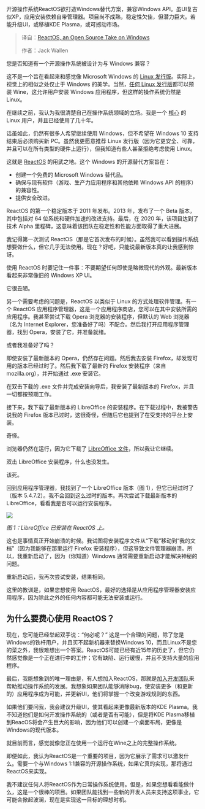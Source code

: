 <!--
title: ReactOS：Windows的开源替代方案
cover: https://cdn.thenewstack.io/media/2025/03/ece24b22-reactoshero-1.jpg
summary: 开源操作系统ReactOS欲打造Windows替代方案，兼容Windows API。虽UI复古似XP，应用安装依赖自带管理器。项目尚不成熟，稳定性欠佳，但潜力巨大。若能升级UI，或移植KDE Plasma，或可撼动市场。
-->

开源操作系统ReactOS欲打造Windows替代方案，兼容Windows API。虽UI复古似XP，应用安装依赖自带管理器。项目尚不成熟，稳定性欠佳，但潜力巨大。若能升级UI，或移植KDE Plasma，或可撼动市场。

> 译自：[ReactOS, an Open Source Take on Windows](https://thenewstack.io/reactos-an-open-source-take-on-windows/)
> 
> 作者：Jack Wallen

您是否知道有一个开源操作系统被设计为与 Windows 兼容？

这不是一个旨在看起来和感觉像 Microsoft Windows 的 [Linux 发行版](https://thenewstack.io/choosing-a-linux-distribution/)。实际上，视觉上的相似之处仅止于 Windows 的美学。当然，[任何 Linux 发行版](https://thenewstack.io/check-out-debian-the-mother-of-all-linux-distributions/)都可以预装 Wine，这允许用户安装 Windows 应用程序，但这样的操作系统仍然是 Linux。

在继续之前，我认为我很清楚自己在操作系统领域的立场。我是一个 [核心](https://thenewstack.io/author/jack-wallen/) 的 Linux 用户，并且已经使用了几十年。

话虽如此，仍然有很多人希望继续使用 Windows，但不希望在 Windows 10 支持结束后必须购买新 PC。虽然我更愿意推荐 Linux 发行版（因为它更安全、可靠，并且可以在所有类型的硬件上运行），但我知道有些人甚至拒绝考虑使用 Linux。

这就是 [ReactOS](https://reactos.org/) 的用武之地。这个 Windows 的开源替代方案旨在：

- 创建一个免费的 Microsoft Windows 替代品。
- 确保与现有软件（游戏、生产力应用程序和其他依赖 Windows API 的程序）的兼容性。
- 提供安全改进。

ReactOS 的第一个稳定版本于 2011 年发布。2013 年，发布了一个 Beta 版本，其中包括对 64 位系统和硬件加速的改进支持。最后，在 2020 年，该项目达到了技术 Alpha 里程碑，这意味着该团队在稳定性和性能方面取得了重大进展。

我记得第一次测试 ReactOS（那是它首次发布的时候）。虽然我可以看到操作系统想要做什么，但它几乎无法使用。现在？好吧，只能说最新版本真的让我感到惊讶。

使用 ReactOS 时要记住一件事：不要期望任何即使是略微现代的外观。最新版本看起来非常像旧的 Windows XP UI。

它很丑陋。

另一个需要考虑的问题是，ReactOS 以类似于 Linux 的方式处理软件管理。有一个 ReactOS 应用程序管理器，这是一个应用程序商店，您可以在其中安装所需的应用程序。我甚至尝试下载 Opera 浏览器的安装程序，但默认的 Web 浏览器（名为 Internet Explorer，您准备好了吗）不配合。然后我打开应用程序管理器，找到 Opera，安装了它，并准备就绪。

或者我准备好了吗？

即使安装了最新版本的 Opera，仍然存在问题。然后我去安装 Firefox，却发现可用的版本已经过时了。然后我下载了最新的 Firefox 安装程序（来自 mozilla.org），并开始通过 .exe 安装它。

在双击下载的 .exe 文件并完成安装向导后，我安装了最新版本的 Firefox，并且一切都按预期工作。

接下来，我下载了最新版本的 LibreOffice 的安装程序。在下载过程中，我被警告说我的 Firefox 版本已过时，这很奇怪，但随后它也提到了在受支持的平台上安装。

奇怪。

浏览器仍然在运行，因为它下载了 [LibreOffice 文件](https://thenewstack.io/designing-libreoffice-preparing-images-graphics-editors/)，所以我让它继续。

双击 LibreOffice 安装程序，什么也没发生。

该死。

回到应用程序管理器，我找到了一个 LibreOffice 版本（图 1），但它已经过时了（版本 5.4.7.2）。我不会回到这么过时的版本。再次尝试下载最新版本的 LibreOffice，看看我是否可以运行安装程序。

![](https://cdn.thenewstack.io/media/2025/03/283585a0-reactosappmanager.jpg)

*图 1：LibreOffice 已安装在 ReactOS 上。*

这也是事情真正开始崩溃的时候。我试图将安装程序文件从“下载”移动到“我的文档”（因为我能够在那里运行 Firefox 安装程序），但这导致文件管理器崩溃。所以，我重新启动了，因为（你知道）Windows 通常需要重新启动才能解决神秘的问题。

重新启动后，我再次尝试安装，结果相同。

这里的教训是，如果您想使用 ReactOS，最好的选择是从应用程序管理器安装应用程序，因为除此之外的任何内容都可能无法安装或运行。

## 为什么要费心使用 ReactOS？
现在，您可能已经举起双手说：“何必呢？” 这是一个合理的问题，除了您是Windows的铁杆用户，并且买不起新机器来替换Windows 10，而且Linux不是您的菜之外，我很难想出一个答案。ReactOS可能已经有近15年的历史了，但它仍然感觉像是一个正在进行中的工作；它有缺陷、运行缓慢，并且不支持大量的应用程序。

最后，我能想象到的唯一理由是，有人想加入ReactOS，那就是[加入开发团队](https://reactos.org/contributing/#paid-jobs)来帮助推动操作系统的发展。我想象如果团队能够消除bug，使安装更多（和更新的）应用程序成为可能，并更新UI，他们将掌握一个改变游戏规则的东西。

如果他们要问我，我会建议升级UI，使其看起来更像最新版本的KDE Plasma。我不知道他们是如何开发操作系统的（或者是否有可能），但是将KDE Plasma移植到ReacOS将会产生巨大的影响，因为他们可以创建一个桌面布局，更像是Windows的现代版本。

就目前而言，感觉就像您正在使用一个运行在Wine之上的完整操作系统。

即便如此，我认为ReactOS是一个重要的项目，因为它展示了需求可以激发什么。需要一个与Windows 1:1兼容的开源操作系统，如果它真的实现，那将通过ReactOS来实现。

我不建议任何人将ReactOS作为日常操作系统使用。但是，如果您想看看能做什么，这是一个很棒的项目。如果团队能找到一些新的开发人员来支持这项事业，它可能会掀起波澜，现在是实现这一目标的理想时机。